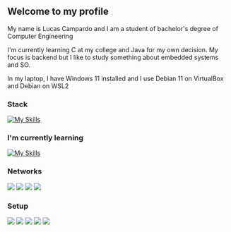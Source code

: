 ## Welcome to my profile

My name is Lucas Campardo and I am a student of bachelor's degree of Computer Engineering

I'm currently learning C at my college and Java for my own decision. My focus is backend but I like to study something about embedded systems and SO.

In my laptop, I have Windows 11 installed and I use Debian 11 on VirtualBox and Debian on WSL2

  
  <!-- TECNOLOGIAS QUE TENHO DOMÍNIO -->
  ### Stack
[![My Skills](https://skillicons.dev/icons?i=git,mysql,linux&perline=5)](https://skillicons.dev)

  ### I'm currently learning
  [![My Skills](https://skillicons.dev/icons?i=java,c&perline=5)](https://skillicons.dev)

<!-- INFORMAÇÕES ADICIONAIS -->
### Networks
  <a href="https://www.linkedin.com/in/lucascampardo/" target="_blank"><img src="https://img.shields.io/badge/-LinkedIn-%230077B5?style=for-the-badge&logo=linkedin&logoColor=white" target="_blank"></a>
  <a href="mailto:lucascampardo@outlook.com" target="_blank"><img src="https://img.shields.io/badge/Microsoft_Outlook-0078D4?style=for-the-badge&logo=microsoft-outlook&logoColor=white" target="_blank"></a>
  <a href="https://www.twitter.com/proglucas_" target="_blank"><img src="https://img.shields.io/badge/Twitter-1DA1F2?style=for-the-badge&logo=twitter&logoColor=white"></a>
  <a href="https://dev.to/lucascampardo" target="_blank"><img src="https://img.shields.io/badge/dev.to-0A0A0A?style=for-the-badge&logo=dev.to&logoColor=white"></a>

### Setup
  <img src="https://img.shields.io/badge/lenovo%20laptop-E2231A?style=for-the-badge&logo=lenovo&logoColor=white"></a>
  <a href="#" target="_blank"><img src="https://img.shields.io/badge/Windows_11-0078d4?style=for-the-badge&logo=windows-11&logoColor=white"></a>
  <a href="#" target="_blank"><img src="https://img.shields.io/badge/Debian-A81D33?style=for-the-badge&logo=debian&logoColor=white"></a>
  <a href="#" target="_blank"><img src="https://img.shields.io/badge/VSCode-0078D4?style=for-the-badge&logo=visual%20studio%20code&logoColor=white"></a>
  <a href="#" target="_blank"><img src="https://img.shields.io/badge/IntelliJ_IDEA-000000.svg?style=for-the-badge&logo=intellij-idea&logoColor=white"></a>
</div>
